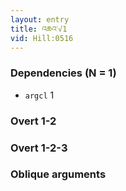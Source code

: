 ```yaml
---
layout: entry
title: འཆའ་√1
vid: Hill:0516
---
```

### Dependencies (N = 1)
* `argcl` 1


### Overt 1-2


### Overt 1-2-3


### Oblique arguments
